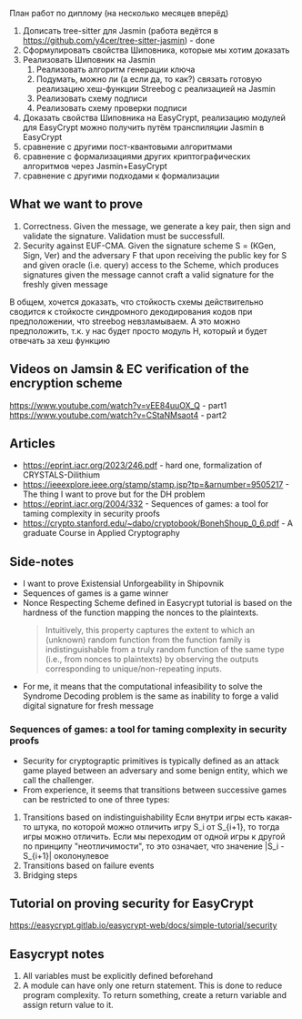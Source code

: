 План работ по диплому (на несколько месяцев вперёд)

1. Дописать tree-sitter для Jasmin (работа ведётся в https://github.com/y4cer/tree-sitter-jasmin) - done
2. Сформулировать свойства Шиповника, которые мы хотим доказать
3. Реализовать Шиповник на Jasmin
   1. Реализовать алгоритм генерации ключа
   2. Подумать, можно ли (а если да, то как?) связать готовую реализацию хеш-функции Streebog с реализацией на Jasmin
   3. Реализовать схему подписи
   4. Реализовать схему проверки подписи
4. Доказать свойства Шиповника на EasyCrypt, реализацию модулей для EasyCrypt можно получить путём транспиляции Jasmin в EasyCrypt
5. сравнение с другими пост-квантовыми алгоритмами
6. сравнение с формализациями других криптографических алгоритмов через Jasmin+EasyCrypt
7. сравнение с другими подходами к формализации

## What we want to prove
1. Correctness. Given the message, we generate a key pair, then sign and
   validate the signature. Validation must be successfull.
2. Security against EUF-CMA. Given the signature scheme S = (KGen, Sign, Ver)
   and the adversary F that upon receiving the public key for S and given
   oracle (i.e. query) access to the Scheme, which produces signatures given the
   message cannot craft a valid signature for the freshly given message

В общем, хочется доказать, что стойкость схемы действительно сводится к
стойкосте синдромного декодирования кодов при предположении, что streebog
невзламываем. А это можно предположить, т.к. у нас будет просто модуль H,
который и будет отвечать за хеш функцию

## Videos on Jamsin & EC verification of the encryption scheme
https://www.youtube.com/watch?v=vEE84uuOX_Q - part1
https://www.youtube.com/watch?v=CStaNMsaot4 - part2

## Articles
- https://eprint.iacr.org/2023/246.pdf - hard one, formalization of CRYSTALS-Dilithium
- https://ieeexplore.ieee.org/stamp/stamp.jsp?tp=&arnumber=9505217 - The thing I want to prove but for the DH problem
- https://eprint.iacr.org/2004/332 - Sequences of games: a tool for taming complexity in security proofs
- https://crypto.stanford.edu/~dabo/cryptobook/BonehShoup_0_6.pdf - A graduate Course in Applied Cryptography

## Side-notes
- I want to prove Existensial Unforgeability in Shipovnik
- Sequences of games is a game winner
- Nonce Respecting Scheme defined in Easycrypt tutorial is based on the
hardness of the function mapping the nonces to the plaintexts. 
   > Intuitively, this property captures the extent to which an (unknown) random
   > function from the function family is indistinguishable from a truly random
   > function of the same type (i.e., from nonces to plaintexts) by observing the
   > outputs corresponding to unique/non-repeating inputs.
- For me, it means that the computational infeasibility to solve the Syndrome
Decoding problem is the same as inability to forge a valid digital signature
for fresh message

### Sequences of games: a tool for taming complexity in security proofs
- Security for cryptograptic primitives is typically defined as an attack game
played between an adversary and some benign entity, which we call the
challenger.
- From experience, it seems that transitions between successive games can be
restricted to one of three types:
1. Transitions based on indistinguishability
Если внутри игры есть какая-то штука, по которой можно отличить игру S_i от
S_{i+1}, то тогда игры можно отличить. Если мы переходим от одной игры к другой
по принципу "неотличимости", то это означает, что значение |S_i - S_{i+1}|
околонулевое
2. Transitions based on failure events
3. Bridging steps

## Tutorial on proving security for EasyCrypt
https://easycrypt.gitlab.io/easycrypt-web/docs/simple-tutorial/security

## Easycrypt notes
1. All variables must be explicitly defined beforehand
2. A module can have only one return statement. This is done to reduce program complexity. To return something, create a return variable and assign return value to it.
